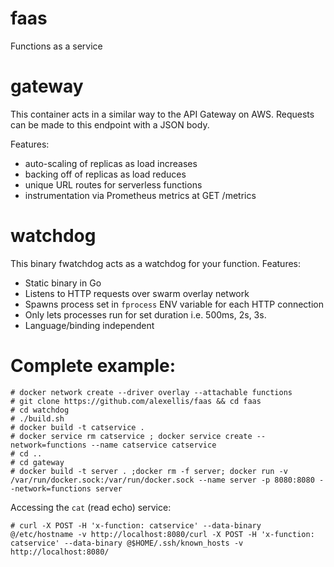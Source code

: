# faas
Functions as a service

gateway
=======

This container acts in a similar way to the API Gateway on AWS. Requests can be made to this endpoint with a JSON body.

Features:

* auto-scaling of replicas as load increases
* backing off of replicas as load reduces
* unique URL routes for serverless functions
* instrumentation via Prometheus metrics at GET /metrics

watchdog
========

This binary fwatchdog acts as a watchdog for your function. Features:

* Static binary in Go
* Listens to HTTP requests over swarm overlay network
* Spawns process set in `fprocess` ENV variable for each HTTP connection
* Only lets processes run for set duration i.e. 500ms, 2s, 3s.
* Language/binding independent

Complete example:
=================

```
# docker network create --driver overlay --attachable functions
# git clone https://github.com/alexellis/faas && cd faas
# cd watchdog
# ./build.sh
# docker build -t catservice .
# docker service rm catservice ; docker service create --network=functions --name catservice catservice
# cd ..
# cd gateway
# docker build -t server . ;docker rm -f server; docker run -v /var/run/docker.sock:/var/run/docker.sock --name server -p 8080:8080 --network=functions server
```

Accessing the `cat` (read echo) service:

```
# curl -X POST -H 'x-function: catservice' --data-binary @/etc/hostname -v http://localhost:8080/curl -X POST -H 'x-function: catservice' --data-binary @$HOME/.ssh/known_hosts -v http://localhost:8080/
```

